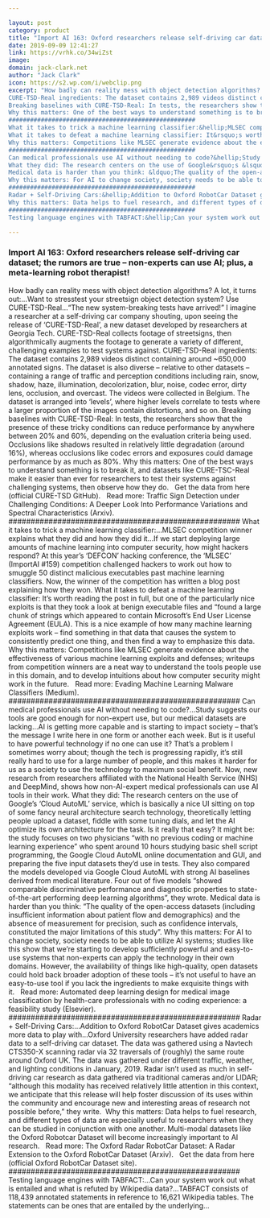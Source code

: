 ```yaml
---

layout: post
category: product
title: "Import AI 163: Oxford researchers release self-driving car dataset; the rumors are true"
date: 2019-09-09 12:41:27
link: https://vrhk.co/34wiZst
image: 
domain: jack-clark.net
author: "Jack Clark"
icon: https://s2.wp.com/i/webclip.png
excerpt: "How badly can reality mess with object detection algorithms? A lot, it turns out:&hellip;Want to stresstest your streetsign object detection system? Use CURE-TSD-Real&hellip;&ldquo;The new system-breaking tests have arrived!&rdquo; I imagine a researcher at a self-driving car company shouting, upon seeing the release of &lsquo;CURE-TSD-Real&rsquo;, a new dataset developed by researchers at Georgia Tech. CURE-TSD-Real collects footage of streetsigns, then algorithmically augments the footage to generate a variety of different, challenging examples to test systems against.
CURE-TSD-Real ingredients: The dataset contains 2,989 videos distinct containing around ~650,000 annotated signs. The dataset is also diverse &ndash; relative to other datasets &ndash; containing a range of traffic and perception conditions including rain, snow, shadow, haze, illumination, decolorization, blur, noise, codec error, dirty lens, occlusion, and overcast. The videos were collected in Belgium. The dataset is arranged into &lsquo;levels&rsquo;, where higher levels correlate to tests where a larger proportion of the images contain distortions, and so on.
Breaking baselines with CURE-TSD-Real: In tests, the researchers show that the presence of these tricky conditions can reduce performance by anywhere between 20% and 60%, depending on the evaluation criteria being used. Occlusions like shadows resulted in relatively little degradation (around 16%), whereas occlusions like codec errors and exposures could damage performance by as much as 80%.
Why this matters: One of the best ways to understand something is to break it, and datasets like CURE-TSC-Real make it easier than ever for researchers to test their systems against challenging systems, then observe how they do.&nbsp;&nbsp;&nbsp;Get the data from here (official CURE-TSD GitHub).&nbsp;&nbsp;&nbsp;Read more: Traffic Sign Detection under Challenging Conditions: A Deeper Look Into Performance Variations and Spectral Characteristics (Arxiv).
####################################################
What it takes to trick a machine learning classifier:&hellip;MLSEC competition winner explains what they did and how they did it&hellip;If we start deploying large amounts of machine learning into computer security, how might hackers respond? At this year&rsquo;s &lsquo;DEFCON&rsquo; hacking conference, the &lsquo;MLSEC&rsquo; (ImportAI #159) competition challenged hackers to work out how to smuggle 50 distinct malicious executables past machine learning classifiers. Now, the winner of the competition has written a blog post explaining how they won.
What it takes to defeat a machine learning classifier: It&rsquo;s worth reading the post in full, but one of the particularly nice exploits is that they took a look at benign executable files and &ldquo;found a large chunk of strings which appeared to contain Microsoft&rsquo;s End User License Agreement (EULA). This is a nice example of how many machine learning exploits work &ndash; find something in that data that causes the system to consistently predict one thing, and then find a way to emphasize this data.
Why this matters: Competitions like MLSEC generate evidence about the effectiveness of various machine learning exploits and defenses; writeups from competition winners are a neat way to understand the tools people use in this domain, and to develop intuitions about how computer security might work in the future.&nbsp;&nbsp;&nbsp;Read more: Evading Machine Learning Malware Classifiers (Medium).
####################################################
Can medical professionals use AI without needing to code?&hellip;Study suggests our tools are good enough for non-expert use, but our medical datasets are lacking&hellip;AI is getting more capable and is starting to impact society &ndash; that&rsquo;s the message I write here in one form or another each week. But is it useful to have powerful technology if no one can use it? That&rsquo;s a problem I sometimes worry about; though the tech is progressing rapidly, it&rsquo;s still really hard to use for a large number of people, and this makes it harder for us as a society to use the technology to maximum social benefit. Now, new research from researchers affiliated with the National Health Service (NHS) and DeepMind, shows how non-AI-expert medical professionals can use AI tools in their work.
What they did: The research centers on the use of Google&rsquo;s &lsquo;Cloud AutoML&rsquo; service, which is basically a nice UI sitting on top of some fancy neural architecture search technology, theoretically letting people upload a dataset, fiddle with some tuning dials, and let the AI optimize its own architecture for the task. Is it really that easy? It might be: the study focuses on two physicians &ldquo;with no previous coding or machine learning experience&rdquo; who spent around 10 hours studying basic shell script programming, the Google Cloud AutoML online documentation and GUI, and preparing the five input datasets they&rsquo;d use in tests. They also compared the models developed via Google Cloud AutoML with strong AI baselines derived from medical literature. Four out of five models &ldquo;showed comparable discriminative performance and diagnostic properties to state-of-the-art performing deep learning algorithms&rdquo;, they wrote.
Medical data is harder than you think: &ldquo;The quality of the open-access datasets (including insufficient information about patient flow and demographics) and the absence of measurement for precision, such as confidence intervals, constituted the major limitations of this study&rdquo;.
Why this matters: For AI to change society, society needs to be able to utilize AI systems; studies like this show that we&rsquo;re starting to develop sufficiently powerful and easy-to-use systems that non-experts can apply the technology in their own domains. However, the availability of things like high-quality, open datasets could hold back broader adoption of these tools &ndash; it&rsquo;s not useful to have an easy-to-use tool if you lack the ingredients to make exquisite things with it.&nbsp;&nbsp;&nbsp;Read more: Automated deep learning design for medical image classification by health-care professionals with no coding experience: a feasibility study (Elsevier).
####################################################
Radar + Self-Driving Cars:&hellip;Addition to Oxford RobotCar Dataset gives academics more data to play with&hellip;Oxford University researchers have added radar data to a self-driving car dataset. The data was gathered using a Navtech CTS350-X scanning radar via 32 traversals of (roughly) the same route around Oxford UK. The data was gathered under different traffic, weather, and lighting conditions in January, 2019. Radar isn&rsquo;t used as much in self-driving car research as data gathered via traditional cameras and/or LIDAR; &ldquo;although this modality has received relatively little attention in this context, we anticipate that this release will help foster discussion of its uses within the community and encourage new and interesting areas of research not possible before,&rdquo; they write.&nbsp;
Why this matters: Data helps to fuel research, and different types of data are especially useful to researchers when they can be studied in conjunction with one another. Multi-modal datasets like the Oxford Robotcar Dataset will become increasingly important to AI research.&nbsp;&nbsp;&nbsp;Read more: The Oxford Radar RobotCar Dataset: A Radar Extension to the Oxford RobotCar Dataset (Arxiv).&nbsp;&nbsp;&nbsp;Get the data from here (official Oxford RobotCar Dataset site).
####################################################
Testing language engines with TABFACT:&hellip;Can your system work out what is entailed and what is refuted by Wikipedia data?&hellip;TABFACT consists of 118,439 annotated statements in reference to 16,621 Wikipedia tables. The statements can be ones that are entailed by the underlying…"

---
```


### Import AI 163: Oxford researchers release self-driving car dataset; the rumors are true – non-experts can use AI; plus, a meta-learning robot therapist!

How badly can reality mess with object detection algorithms? A lot, it turns out:&hellip;Want to stresstest your streetsign object detection system? Use CURE-TSD-Real&hellip;&ldquo;The new system-breaking tests have arrived!&rdquo; I imagine a researcher at a self-driving car company shouting, upon seeing the release of &lsquo;CURE-TSD-Real&rsquo;, a new dataset developed by researchers at Georgia Tech. CURE-TSD-Real collects footage of streetsigns, then algorithmically augments the footage to generate a variety of different, challenging examples to test systems against.
CURE-TSD-Real ingredients: The dataset contains 2,989 videos distinct containing around ~650,000 annotated signs. The dataset is also diverse &ndash; relative to other datasets &ndash; containing a range of traffic and perception conditions including rain, snow, shadow, haze, illumination, decolorization, blur, noise, codec error, dirty lens, occlusion, and overcast. The videos were collected in Belgium. The dataset is arranged into &lsquo;levels&rsquo;, where higher levels correlate to tests where a larger proportion of the images contain distortions, and so on.
Breaking baselines with CURE-TSD-Real: In tests, the researchers show that the presence of these tricky conditions can reduce performance by anywhere between 20% and 60%, depending on the evaluation criteria being used. Occlusions like shadows resulted in relatively little degradation (around 16%), whereas occlusions like codec errors and exposures could damage performance by as much as 80%.
Why this matters: One of the best ways to understand something is to break it, and datasets like CURE-TSC-Real make it easier than ever for researchers to test their systems against challenging systems, then observe how they do.&nbsp;&nbsp;&nbsp;Get the data from here (official CURE-TSD GitHub).&nbsp;&nbsp;&nbsp;Read more: Traffic Sign Detection under Challenging Conditions: A Deeper Look Into Performance Variations and Spectral Characteristics (Arxiv).
####################################################
What it takes to trick a machine learning classifier:&hellip;MLSEC competition winner explains what they did and how they did it&hellip;If we start deploying large amounts of machine learning into computer security, how might hackers respond? At this year&rsquo;s &lsquo;DEFCON&rsquo; hacking conference, the &lsquo;MLSEC&rsquo; (ImportAI #159) competition challenged hackers to work out how to smuggle 50 distinct malicious executables past machine learning classifiers. Now, the winner of the competition has written a blog post explaining how they won.
What it takes to defeat a machine learning classifier: It&rsquo;s worth reading the post in full, but one of the particularly nice exploits is that they took a look at benign executable files and &ldquo;found a large chunk of strings which appeared to contain Microsoft&rsquo;s End User License Agreement (EULA). This is a nice example of how many machine learning exploits work &ndash; find something in that data that causes the system to consistently predict one thing, and then find a way to emphasize this data.
Why this matters: Competitions like MLSEC generate evidence about the effectiveness of various machine learning exploits and defenses; writeups from competition winners are a neat way to understand the tools people use in this domain, and to develop intuitions about how computer security might work in the future.&nbsp;&nbsp;&nbsp;Read more: Evading Machine Learning Malware Classifiers (Medium).
####################################################
Can medical professionals use AI without needing to code?&hellip;Study suggests our tools are good enough for non-expert use, but our medical datasets are lacking&hellip;AI is getting more capable and is starting to impact society &ndash; that&rsquo;s the message I write here in one form or another each week. But is it useful to have powerful technology if no one can use it? That&rsquo;s a problem I sometimes worry about; though the tech is progressing rapidly, it&rsquo;s still really hard to use for a large number of people, and this makes it harder for us as a society to use the technology to maximum social benefit. Now, new research from researchers affiliated with the National Health Service (NHS) and DeepMind, shows how non-AI-expert medical professionals can use AI tools in their work.
What they did: The research centers on the use of Google&rsquo;s &lsquo;Cloud AutoML&rsquo; service, which is basically a nice UI sitting on top of some fancy neural architecture search technology, theoretically letting people upload a dataset, fiddle with some tuning dials, and let the AI optimize its own architecture for the task. Is it really that easy? It might be: the study focuses on two physicians &ldquo;with no previous coding or machine learning experience&rdquo; who spent around 10 hours studying basic shell script programming, the Google Cloud AutoML online documentation and GUI, and preparing the five input datasets they&rsquo;d use in tests. They also compared the models developed via Google Cloud AutoML with strong AI baselines derived from medical literature. Four out of five models &ldquo;showed comparable discriminative performance and diagnostic properties to state-of-the-art performing deep learning algorithms&rdquo;, they wrote.
Medical data is harder than you think: &ldquo;The quality of the open-access datasets (including insufficient information about patient flow and demographics) and the absence of measurement for precision, such as confidence intervals, constituted the major limitations of this study&rdquo;.
Why this matters: For AI to change society, society needs to be able to utilize AI systems; studies like this show that we&rsquo;re starting to develop sufficiently powerful and easy-to-use systems that non-experts can apply the technology in their own domains. However, the availability of things like high-quality, open datasets could hold back broader adoption of these tools &ndash; it&rsquo;s not useful to have an easy-to-use tool if you lack the ingredients to make exquisite things with it.&nbsp;&nbsp;&nbsp;Read more: Automated deep learning design for medical image classification by health-care professionals with no coding experience: a feasibility study (Elsevier).
####################################################
Radar + Self-Driving Cars:&hellip;Addition to Oxford RobotCar Dataset gives academics more data to play with&hellip;Oxford University researchers have added radar data to a self-driving car dataset. The data was gathered using a Navtech CTS350-X scanning radar via 32 traversals of (roughly) the same route around Oxford UK. The data was gathered under different traffic, weather, and lighting conditions in January, 2019. Radar isn&rsquo;t used as much in self-driving car research as data gathered via traditional cameras and/or LIDAR; &ldquo;although this modality has received relatively little attention in this context, we anticipate that this release will help foster discussion of its uses within the community and encourage new and interesting areas of research not possible before,&rdquo; they write.&nbsp;
Why this matters: Data helps to fuel research, and different types of data are especially useful to researchers when they can be studied in conjunction with one another. Multi-modal datasets like the Oxford Robotcar Dataset will become increasingly important to AI research.&nbsp;&nbsp;&nbsp;Read more: The Oxford Radar RobotCar Dataset: A Radar Extension to the Oxford RobotCar Dataset (Arxiv).&nbsp;&nbsp;&nbsp;Get the data from here (official Oxford RobotCar Dataset site).
####################################################
Testing language engines with TABFACT:&hellip;Can your system work out what is entailed and what is refuted by Wikipedia data?&hellip;TABFACT consists of 118,439 annotated statements in reference to 16,621 Wikipedia tables. The statements can be ones that are entailed by the underlying…
